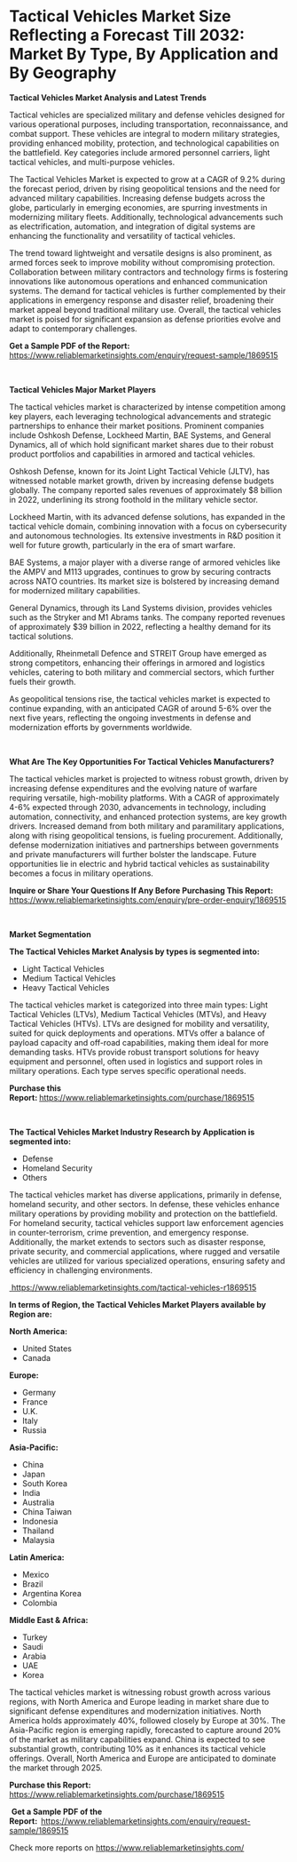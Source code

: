 <p><h1>Tactical Vehicles Market Size Reflecting a Forecast Till 2032: Market By Type, By Application and By Geography</h1></p><p><strong>Tactical Vehicles Market Analysis and Latest Trends</strong></p>
<p><p>Tactical vehicles are specialized military and defense vehicles designed for various operational purposes, including transportation, reconnaissance, and combat support. These vehicles are integral to modern military strategies, providing enhanced mobility, protection, and technological capabilities on the battlefield. Key categories include armored personnel carriers, light tactical vehicles, and multi-purpose vehicles.</p><p>The Tactical Vehicles Market is expected to grow at a CAGR of 9.2% during the forecast period, driven by rising geopolitical tensions and the need for advanced military capabilities. Increasing defense budgets across the globe, particularly in emerging economies, are spurring investments in modernizing military fleets. Additionally, technological advancements such as electrification, automation, and integration of digital systems are enhancing the functionality and versatility of tactical vehicles.</p><p>The trend toward lightweight and versatile designs is also prominent, as armed forces seek to improve mobility without compromising protection. Collaboration between military contractors and technology firms is fostering innovations like autonomous operations and enhanced communication systems. The demand for tactical vehicles is further complemented by their applications in emergency response and disaster relief, broadening their market appeal beyond traditional military use. Overall, the tactical vehicles market is poised for significant expansion as defense priorities evolve and adapt to contemporary challenges.</p></p>
<p><strong>Get a Sample PDF of the Report:&nbsp;</strong> <a href="https://www.reliablemarketinsights.com/enquiry/request-sample/1869515?utm_campaign=3493&utm_medium=2&utm_source=Github&utm_content=ia&utm_term=08042025&utm_id=tactical-vehicles">https://www.reliablemarketinsights.com/enquiry/request-sample/1869515</a></p>
<p>&nbsp;</p>
<p><strong>Tactical Vehicles Major Market Players</strong></p>
<p><p>The tactical vehicles market is characterized by intense competition among key players, each leveraging technological advancements and strategic partnerships to enhance their market positions. Prominent companies include Oshkosh Defense, Lockheed Martin, BAE Systems, and General Dynamics, all of which hold significant market shares due to their robust product portfolios and capabilities in armored and tactical vehicles.</p><p>Oshkosh Defense, known for its Joint Light Tactical Vehicle (JLTV), has witnessed notable market growth, driven by increasing defense budgets globally. The company reported sales revenues of approximately $8 billion in 2022, underlining its strong foothold in the military vehicle sector.</p><p>Lockheed Martin, with its advanced defense solutions, has expanded in the tactical vehicle domain, combining innovation with a focus on cybersecurity and autonomous technologies. Its extensive investments in R&D position it well for future growth, particularly in the era of smart warfare.</p><p>BAE Systems, a major player with a diverse range of armored vehicles like the AMPV and M113 upgrades, continues to grow by securing contracts across NATO countries. Its market size is bolstered by increasing demand for modernized military capabilities.</p><p>General Dynamics, through its Land Systems division, provides vehicles such as the Stryker and M1 Abrams tanks. The company reported revenues of approximately $39 billion in 2022, reflecting a healthy demand for its tactical solutions.</p><p>Additionally, Rheinmetall Defence and STREIT Group have emerged as strong competitors, enhancing their offerings in armored and logistics vehicles, catering to both military and commercial sectors, which further fuels their growth.</p><p>As geopolitical tensions rise, the tactical vehicles market is expected to continue expanding, with an anticipated CAGR of around 5-6% over the next five years, reflecting the ongoing investments in defense and modernization efforts by governments worldwide.</p></p>
<p>&nbsp;</p>
<p><strong>What Are The Key Opportunities For Tactical Vehicles Manufacturers?</strong></p>
<p><p>The tactical vehicles market is projected to witness robust growth, driven by increasing defense expenditures and the evolving nature of warfare requiring versatile, high-mobility platforms. With a CAGR of approximately 4-6% expected through 2030, advancements in technology, including automation, connectivity, and enhanced protection systems, are key growth drivers. Increased demand from both military and paramilitary applications, along with rising geopolitical tensions, is fueling procurement. Additionally, defense modernization initiatives and partnerships between governments and private manufacturers will further bolster the landscape. Future opportunities lie in electric and hybrid tactical vehicles as sustainability becomes a focus in military operations.</p></p>
<p><strong>Inquire or Share Your Questions If Any Before Purchasing This Report:</strong> <a href="https://www.reliablemarketinsights.com/enquiry/pre-order-enquiry/1869515?utm_campaign=3493&utm_medium=2&utm_source=Github&utm_content=ia&utm_term=08042025&utm_id=tactical-vehicles">https://www.reliablemarketinsights.com/enquiry/pre-order-enquiry/1869515</a></p>
<p>&nbsp;</p>
<p><strong>Market Segmentation</strong></p>
<p><strong>The Tactical Vehicles Market Analysis by types is segmented into:</strong></p>
<p><ul><li>Light Tactical Vehicles</li><li>Medium Tactical Vehicles</li><li>Heavy Tactical Vehicles</li></ul></p>
<p><p>The tactical vehicles market is categorized into three main types: Light Tactical Vehicles (LTVs), Medium Tactical Vehicles (MTVs), and Heavy Tactical Vehicles (HTVs). LTVs are designed for mobility and versatility, suited for quick deployments and operations. MTVs offer a balance of payload capacity and off-road capabilities, making them ideal for more demanding tasks. HTVs provide robust transport solutions for heavy equipment and personnel, often used in logistics and support roles in military operations. Each type serves specific operational needs.</p></p>
<p><strong>Purchase this Report:&nbsp;</strong><a href="https://www.reliablemarketinsights.com/purchase/1869515?utm_campaign=3493&utm_medium=2&utm_source=Github&utm_content=ia&utm_term=08042025&utm_id=tactical-vehicles">https://www.reliablemarketinsights.com/purchase/1869515</a></p>
<p>&nbsp;</p>
<p><strong>The Tactical Vehicles Market Industry Research by Application is segmented into:</strong></p>
<p><ul><li>Defense</li><li>Homeland Security</li><li>Others</li></ul></p>
<p><p>The tactical vehicles market has diverse applications, primarily in defense, homeland security, and other sectors. In defense, these vehicles enhance military operations by providing mobility and protection on the battlefield. For homeland security, tactical vehicles support law enforcement agencies in counter-terrorism, crime prevention, and emergency response. Additionally, the market extends to sectors such as disaster response, private security, and commercial applications, where rugged and versatile vehicles are utilized for various specialized operations, ensuring safety and efficiency in challenging environments.</p></p>
<p><a href="https://www.reliablemarketinsights.com/tactical-vehicles-r1869515?utm_campaign=3493&utm_medium=2&utm_source=Github&utm_content=ia&utm_term=08042025&utm_id=tactical-vehicles">&nbsp;https://www.reliablemarketinsights.com/tactical-vehicles-r1869515</a></p>
<p><strong>In terms of Region, the Tactical Vehicles Market Players available by Region are:</strong></p>
<p>
    <p> <strong> North America: </strong>
        <ul>
            <li>United States</li>
            <li>Canada</li>
        </ul>
        </p> 
    <p> <strong> Europe: </strong>
        <ul>
            <li>Germany</li>
            <li>France</li>
            <li>U.K.</li>
            <li>Italy</li>
            <li>Russia</li>
        </ul>
        </p> 
    <p> <strong> Asia-Pacific: </strong>
        <ul>
            <li>China</li>
            <li>Japan</li>
            <li>South Korea</li>
            <li>India</li>
            <li>Australia</li>
            <li>China Taiwan</li>
            <li>Indonesia</li>
            <li>Thailand</li>
            <li>Malaysia</li>
        </ul>
        </p> 
    <p> <strong> Latin America: </strong>
        <ul>
            <li>Mexico</li>
            <li>Brazil</li>
            <li>Argentina Korea</li>
            <li>Colombia</li>
        </ul>
        </p> 
    <p> <strong> Middle East & Africa: </strong>
        <ul>
            <li>Turkey</li>
            <li>Saudi</li>
            <li>Arabia</li>
            <li>UAE</li>
            <li>Korea</li>
        </ul>
    </p>
    </p>
<p><p>The tactical vehicles market is witnessing robust growth across various regions, with North America and Europe leading in market share due to significant defense expenditures and modernization initiatives. North America holds approximately 40%, followed closely by Europe at 30%. The Asia-Pacific region is emerging rapidly, forecasted to capture around 20% of the market as military capabilities expand. China is expected to see substantial growth, contributing 10% as it enhances its tactical vehicle offerings. Overall, North America and Europe are anticipated to dominate the market through 2025.</p></p>
<p><strong>Purchase this Report: </strong><a href="https://www.reliablemarketinsights.com/purchase/1869515?utm_campaign=3493&utm_medium=2&utm_source=Github&utm_content=ia&utm_term=08042025&utm_id=tactical-vehicles">https://www.reliablemarketinsights.com/purchase/1869515</a></p>
<p>&nbsp;<strong>Get a Sample PDF of the Report:&nbsp;&nbsp;</strong><a href="https://www.reliablemarketinsights.com/enquiry/request-sample/1869515?utm_campaign=3493&utm_medium=2&utm_source=Github&utm_content=ia&utm_term=08042025&utm_id=tactical-vehicles">https://www.reliablemarketinsights.com/enquiry/request-sample/1869515</a></p>
<p><strong></strong></p>
<p>Check more reports on <a href="https://www.reliablemarketinsights.com/?utm_campaign=3493&utm_medium=2&utm_source=Github&utm_content=ia&utm_term=08042025&utm_id=tactical-vehicles">https://www.reliablemarketinsights.com/</a></p>